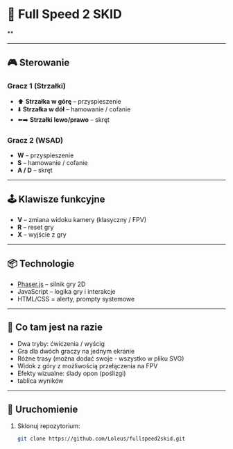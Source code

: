 # 🚗 Full Speed 2 SKID

**

---

## 🎮 Sterowanie

### Gracz 1 (Strzałki)
- ⬆️ **Strzałka w górę** – przyspieszenie
- ⬇️ **Strzałka w dół** – hamowanie / cofanie
- ⬅️➡️ **Strzałki lewo/prawo** – skręt

### Gracz 2 (WSAD)
- **W** – przyspieszenie
- **S** – hamowanie / cofanie
- **A / D** – skręt

---

## 🕹️ Klawisze funkcyjne
- **V** – zmiana widoku kamery (klasyczny / FPV)
- **R** – reset gry
- **X** – wyjście z gry

---

## 📦 Technologie
- [Phaser.js](https://phaser.io/) – silnik gry 2D
- JavaScript – logika gry i interakcje
- HTML/CSS = alerty, prompty systemowe

---

## 📸 Co tam jest na razie
- Dwa tryby: ćwiczenia / wyścig
- Gra dla dwóch graczy na jednym ekranie
- Różne trasy (można dodać swoje - wszystko w pliku SVG)
- Widok z góry z możliwością przełączenia na FPV
- Efekty wizualne: ślady opon (poślizgi)
- tablica wyników

---

## 🚀 Uruchomienie
1. Sklonuj repozytorium:
   ```bash
   git clone https://github.com/Loleus/fullspeed2skid.git
